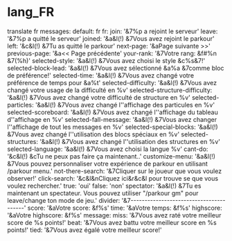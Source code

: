# lang_FR
translate fr
messages:
  default: fr
  fr:
    join: '&7%p a rejoint le serveur'
    leave: '&7%p a quitté le serveur'
    joined: '&a&l(!) &7Vous avez rejoint le parkour'
    left: '&c&l(!) &7Tu as quitté le parkour'
    next-page: '&aPage suivante >>'
    previous-page: '&a<< Page précédente'
    your-rank: '&7Votre rang: &f#%n &7(%h)'
    selected-style: '&a&l(!) &7Vous avez choisi le style &c%s&7!'
    selected-block-lead: '&a&l(!) &7Vous avez sélectionné &a%a &7comme bloc de préférence!'
    selected-time: '&a&l(!) &7Vous avez changé votre préférence de temps pour &a%t'
    selected-difficulty: '&a&l(!) &7Vous avez changé votre usage de la difficulté en %v'
    selected-structure-difficulty: '&a&l(!) &7Vous avez changé votre difficulté de structure en %v'
    selected-particles: '&a&l(!) &7Vous avez changé l''affichage des particules en %v'
    selected-scoreboard: '&a&l(!) &7Vous avez changé l''affichage du tableau d''affichage en %v'
    selected-fall-message: '&a&l(!) &7Vous avez changer l''affichage de tout les messages en %v'
    selected-special-blocks: '&a&l(!) &7Vous avez changé l''utilisation des blocs spéciaux en %v'
    selected-structures: '&a&l(!) &7Vous avez changé l''utilisation des structures en %v'
    selected-language: '&a&l(!) &7Vous avez choisi la langue %v'
    cant-do: '&c&l(!) &cTu ne peux pas faire ça maintenant..'
    customize-menu: '&a&l(!) &7Vous pouvez personnaliser votre expérience de parkour en utilisant /parkour menu.'
    not-there-search: '&7Cliquer sur le joueur que vous voulez observer!'
    click-search: '&c&l&nCliquez ici&r&c&l pour trouve se que vous voulez rechercher.'
    true: 'oui'
    false: 'non'
    spectator: '&a&l(!) &7Tu es maintenant un spectateur. Vous pouvez utiliser "/parkour gm" pour leave/change ton
  mode de jeu.'
    divider: '&7----------------------------------------'
    score: '&aVotre score: &f%s'
    time: '&aVotre temps: &f%s'
    highscore: '&aVotre highscore: &f%s'
    message:
      miss: '&7Vous avez raté votre meilleur score de %s points!'
      beat: '&7Vous avez battu votre meilleur score en %s points!'
      tied: '&7Vous avez égalé votre meilleur score!'
